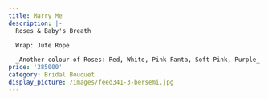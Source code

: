 ```yaml
---
title: Marry Me
description: |-
  Roses & Baby's Breath

  Wrap: Jute Rope

  _Another colour of Roses: Red, White, Pink Fanta, Soft Pink, Purple_
price: '385000'
category: Bridal Bouquet
display_picture: /images/feed341-3-bersemi.jpg
---
```


